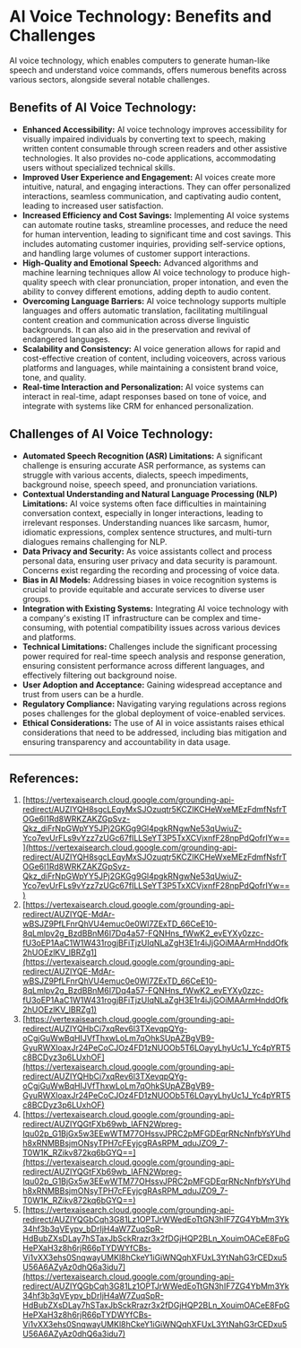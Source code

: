# AI Voice Technology: Benefits and Challenges

AI voice technology, which enables computers to generate human-like speech and understand voice commands, offers numerous benefits across various sectors, alongside several notable challenges.

## Benefits of AI Voice Technology:

*   **Enhanced Accessibility:** AI voice technology improves accessibility for visually impaired individuals by converting text to speech, making written content consumable through screen readers and other assistive technologies. It also provides no-code applications, accommodating users without specialized technical skills.
*   **Improved User Experience and Engagement:** AI voices create more intuitive, natural, and engaging interactions. They can offer personalized interactions, seamless communication, and captivating audio content, leading to increased user satisfaction.
*   **Increased Efficiency and Cost Savings:** Implementing AI voice systems can automate routine tasks, streamline processes, and reduce the need for human intervention, leading to significant time and cost savings. This includes automating customer inquiries, providing self-service options, and handling large volumes of customer support interactions.
*   **High-Quality and Emotional Speech:** Advanced algorithms and machine learning techniques allow AI voice technology to produce high-quality speech with clear pronunciation, proper intonation, and even the ability to convey different emotions, adding depth to audio content.
*   **Overcoming Language Barriers:** AI voice technology supports multiple languages and offers automatic translation, facilitating multilingual content creation and communication across diverse linguistic backgrounds. It can also aid in the preservation and revival of endangered languages.
*   **Scalability and Consistency:** AI voice generation allows for rapid and cost-effective creation of content, including voiceovers, across various platforms and languages, while maintaining a consistent brand voice, tone, and quality.
*   **Real-time Interaction and Personalization:** AI voice systems can interact in real-time, adapt responses based on tone of voice, and integrate with systems like CRM for enhanced personalization.

## Challenges of AI Voice Technology:

*   **Automated Speech Recognition (ASR) Limitations:** A significant challenge is ensuring accurate ASR performance, as systems can struggle with various accents, dialects, speech impediments, background noise, speech speed, and pronunciation variations.
*   **Contextual Understanding and Natural Language Processing (NLP) Limitations:** AI voice systems often face difficulties in maintaining conversation context, especially in longer interactions, leading to irrelevant responses. Understanding nuances like sarcasm, humor, idiomatic expressions, complex sentence structures, and multi-turn dialogues remains challenging for NLP.
*   **Data Privacy and Security:** As voice assistants collect and process personal data, ensuring user privacy and data security is paramount. Concerns exist regarding the recording and processing of voice data.
*   **Bias in AI Models:** Addressing biases in voice recognition systems is crucial to provide equitable and accurate services to diverse user groups.
*   **Integration with Existing Systems:** Integrating AI voice technology with a company's existing IT infrastructure can be complex and time-consuming, with potential compatibility issues across various devices and platforms.
*   **Technical Limitations:** Challenges include the significant processing power required for real-time speech analysis and response generation, ensuring consistent performance across different languages, and effectively filtering out background noise.
*   **User Adoption and Acceptance:** Gaining widespread acceptance and trust from users can be a hurdle.
*   **Regulatory Compliance:** Navigating varying regulations across regions poses challenges for the global deployment of voice-enabled services.
*   **Ethical Considerations:** The use of AI in voice assistants raises ethical considerations that need to be addressed, including bias mitigation and ensuring transparency and accountability in data usage.

---
## References:

1.  [https://vertexaisearch.cloud.google.com/grounding-api-redirect/AUZIYQH8sgcLEqyMxSJOzuqtr5KCZIKCHeWxeMEzFdmfNsfrTOGe6l1Rd8WRKZAKZGpSvz-Qkz_diFrNpGWpYY5JPj2GKGg9Gl4pgkRNgwNe53qUwiuZ-Yco7evUrFLs9vYzz7zUGc67fILLSeYT3P5TxXCVjxnfF28npPdQofrIYw==](https://vertexaisearch.cloud.google.com/grounding-api-redirect/AUZIYQH8sgcLEqyMxSJOzuqtr5KCZIKCHeWxeMEzFdmfNsfrTOGe6l1Rd8WRKZAKZGpSvz-Qkz_diFrNpGWpYY5JPj2GKGg9Gl4pgkRNgwNe53qUwiuZ-Yco7evUrFLs9vYzz7zUGc67fILLSeYT3P5TxXCVjxnfF28npPdQofrIYw==)
2.  [https://vertexaisearch.cloud.google.com/grounding-api-redirect/AUZIYQE-MdAr-wBSJZ9PfLFnrQhVU4emuc0e0Wl7ZExTD_66CeE10-8qLmlpv2g_BzdBBnM6I7Dq4a57-FQNHns_fWwK2_evEYXy0zzc-fU3oEP1AaC1W1W431rogjBFiTjzUIqNLaZgH3E1r4iJjGOiMAArmHnddOfk2hUOEzlKV_lBRZg1](https://vertexaisearch.cloud.google.com/grounding-api-redirect/AUZIYQE-MdAr-wBSJZ9PfLFnrQhVU4emuc0e0Wl7ZExTD_66CeE10-8qLmlpv2g_BzdBBnM6I7Dq4a57-FQNHns_fWwK2_evEYXy0zzc-fU3oEP1AaC1W1W431rogjBFiTjzUIqNLaZgH3E1r4iJjGOiMAArmHnddOfk2hUOEzlKV_lBRZg1)
3.  [https://vertexaisearch.cloud.google.com/grounding-api-redirect/AUZIYQHbCi7xqRev6l3TXevqpQYg-oCgjGuWwBqHIJVfThxwLoLm7qOhkSUpAZBgVB9-GyuRWXloaxJr24PeCoCJOz4FD1zNUOOb5T6LOayyLhyUc1J_Yc4pYRT5c8BCDyz3p6LUxhOF](https://vertexaisearch.cloud.google.com/grounding-api-redirect/AUZIYQHbCi7xqRev6l3TXevqpQYg-oCgjGuWwBqHIJVfThxwLoLm7qOhkSUpAZBgVB9-GyuRWXloaxJr24PeCoCJOz4FD1zNUOOb5T6LOayyLhyUc1J_Yc4pYRT5c8BCDyz3p6LUxhOF)
4.  [https://vertexaisearch.cloud.google.com/grounding-api-redirect/AUZIYQGtFXb69wb_lAFN2Wpreg-Iqu02p_G1BjGx5w3EEwWTM77OHssvJPRC2pMFGDEqrRNcNnfbYsYUhdh8xRNMBBsjmONsyTPH7cFEyjcgRAsRPM_qduJZO9_7-T0W1K_RZikv872kq6bGYQ==](https://vertexaisearch.cloud.google.com/grounding-api-redirect/AUZIYQGtFXb69wb_lAFN2Wpreg-Iqu02p_G1BjGx5w3EEwWTM77OHssvJPRC2pMFGDEqrRNcNnfbYsYUhdh8xRNMBBsjmONsyTPH7cFEyjcgRAsRPM_qduJZO9_7-T0W1K_RZikv872kq6bGYQ==)
5.  [https://vertexaisearch.cloud.google.com/grounding-api-redirect/AUZIYQGbCqh3G81Lz1OPTJrWWedEoTtGN3hIF7ZG4YbMm3Yk34hf3b3qVEypv_bDrIjH4aW7ZuqSpR-HdBubZXsDLay7hSTaxJbSckRrazr3x2fDGjHQP2BLn_XouimOACeE8FpGHePXaH3z8h6rjR66pTYDWYfCBs-Vi1vXX3ehs0SnqwayUMKl8hCkeY1iGiWNQqhXFUxL3YtNahG3rCEDxu5U56A6AZyAz0dhQ6a3idu7](https://vertexaisearch.cloud.google.com/grounding-api-redirect/AUZIYQGbCqh3G81Lz1OPTJrWWedEoTtGN3hIF7ZG4YbMm3Yk34hf3b3qVEypv_bDrIjH4aW7ZuqSpR-HdBubZXsDLay7hSTaxJbSckRrazr3x2fDGjHQP2BLn_XouimOACeE8FpGHePXaH3z8h6rjR66pTYDWYfCBs-Vi1vXX3ehs0SnqwayUMKl8hCkeY1iGiWNQqhXFUxL3YtNahG3rCEDxu5U56A6AZyAz0dhQ6a3idu7)

